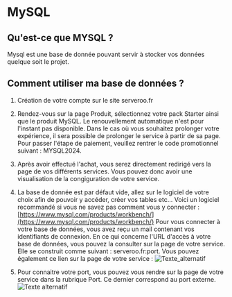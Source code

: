 # MySQL

## Qu'est-ce que MYSQL ? 
Mysql est une base de donnée pouvant servir à stocker vos données quelque soit le projet.

## Comment utiliser ma base de données ?

1. Création de votre compte sur le site serveroo.fr
2. Rendez-vous sur la page Produit, sélectionnez votre pack Starter ainsi que le produit MySQL. 
Le renouvellement automatique n'est pour l'instant pas disponible. Dans le cas où vous souhaitez prolonger votre expérience, il sera possible de prolonger le service à partir de sa page.
Pour passer l'étape de paiement, veuillez rentrer le code promotionnel suivant : MYSQL2024.

3. Après avoir effectué l'achat, vous serez directement redirigé vers la page de vos différents services. Vous pouvez donc avoir une visualisation de la congiguration de votre service.

4. La base de donnée est par défaut vide, allez sur le logiciel de votre choix afin de pouvoir y accéder, créer vos tables etc...
   Voici un logiciel recommandé si vous ne savez pas comment vous y connecter : [https://www.mysql.com/products/workbench/](https://www.mysql.com/products/workbench/)
Pour vous connecter à votre base de données, vous avez reçu un mail contenant vos identifiants de connexion. 
En ce qui concerne l'URL d'accès à votre base de données, vous pouvez la consulter sur la page de votre service. Elle se construit comme suivant :
serveroo.fr:port.
Vous pouvez également ce lien sur la page de votre service :
![Texte_alternatif](lien_connexion_mysql.png)

5. Pour connaitre votre port, vous pouvez vous rendre sur la page de votre service dans la rubrique Port. Ce dernier correspond au port externe.
   ![Texte alternatif](port.png)








